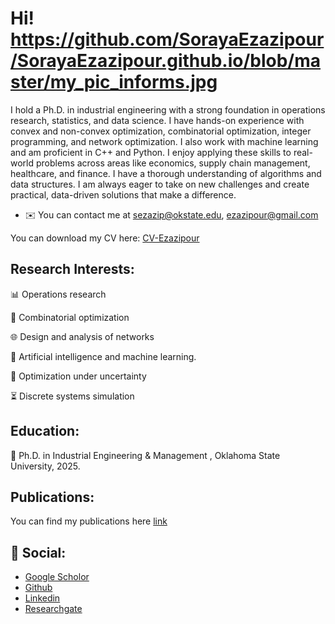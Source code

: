 Hi! https://github.com/SorayaEzazipour/SorayaEzazipour.github.io/blob/master/my_pic_informs.jpg
========================================================================================================================================

I hold a Ph.D. in industrial engineering with a strong foundation in operations research, statistics, and data science. I have hands-on experience with convex and non-convex optimization, combinatorial optimization, integer programming, and network optimization. I also work with machine learning and am proficient in C++ and Python. I enjoy applying these skills to real-world problems across areas like economics, supply chain management, healthcare, and finance. I have a thorough understanding of algorithms and data structures. I am always eager to take on new challenges and create practical, data-driven solutions that make a difference.

* ✉️  You can contact me at sezazip@okstate.edu, ezazipour@gmail.com

You can download my CV here: [CV-Ezazipour](https://github.com/SorayaEzazipour/SorayaEzazipour.github.io/btree/master/Soraya_Ezazipur.pdf)


 Research Interests:
---

📊 Operations research

🧩 Combinatorial optimization

🌐 Design and analysis of networks

🤖  Artificial intelligence and machine learning.

🎲 Optimization under uncertainty

⏳ Discrete systems simulation



  Education:
---
📖 Ph.D. in Industrial Engineering & Management , Oklahoma State University, 2025.


 Publications:
---
You can find my publications here [link](https://scholar.google.com/citations?user=CgtEausAAAAJ&hl=en)

👥 Social:
---
- [Google Scholor](https://scholar.google.com/citations?user=CgtEausAAAAJ&hl=en)
- [Github](https://github.com/SorayaEzazipour)
- [Linkedin](https://www.linkedin.com/in/soraya-ezazipour-6630b732/)
- [Researchgate](https://www.researchgate.net/profile/Soraya-Ezazipour)
